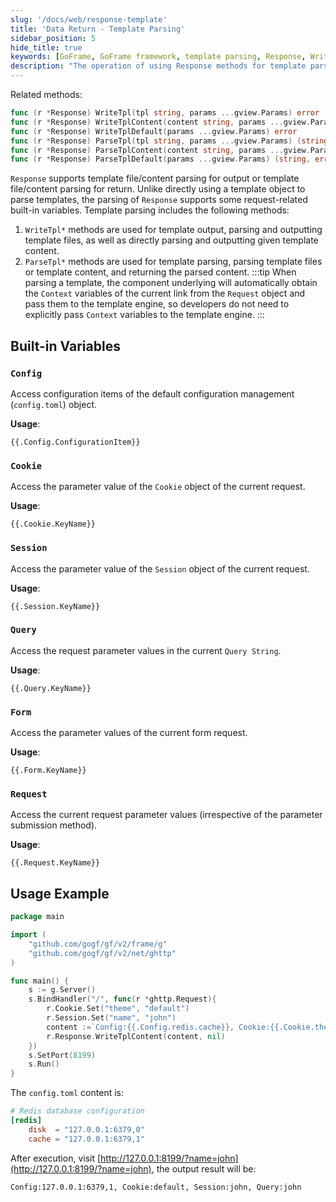 ```yaml
---
slug: '/docs/web/response-template'
title: 'Data Return - Template Parsing'
sidebar_position: 5
hide_title: true
keywords: [GoFrame, GoFrame framework, template parsing, Response, WriteTpl, ParseTpl, gview, config.toml, Session, Cookie]
description: "The operation of using Response methods for template parsing and data returns in the GoFrame framework, including methods such as WriteTpl and ParseTpl. Through these methods, template files or content can be parsed and output, while also supporting built-in variables such as Config, Cookie, and Session, providing flexible template operation. It also includes detailed example code to help you better understand and apply."
---
```


Related methods:

```go
func (r *Response) WriteTpl(tpl string, params ...gview.Params) error
func (r *Response) WriteTplContent(content string, params ...gview.Params) error
func (r *Response) WriteTplDefault(params ...gview.Params) error
func (r *Response) ParseTpl(tpl string, params ...gview.Params) (string, error)
func (r *Response) ParseTplContent(content string, params ...gview.Params) (string, error)
func (r *Response) ParseTplDefault(params ...gview.Params) (string, error)
```

`Response` supports template file/content parsing for output or template file/content parsing for return. Unlike directly using a template object to parse templates, the parsing of `Response` supports some request-related built-in variables. Template parsing includes the following methods:

1. `WriteTpl*` methods are used for template output, parsing and outputting template files, as well as directly parsing and outputting given template content.
2. `ParseTpl*` methods are used for template parsing, parsing template files or template content, and returning the parsed content. 
:::tip
When parsing a template, the component underlying will automatically obtain the `Context` variables of the current link from the `Request` object and pass them to the template engine, so developers do not need to explicitly pass `Context` variables to the template engine.
:::
## Built-in Variables

### `Config`

Access configuration items of the default configuration management (`config.toml`) object.

**Usage**:

```
{{.Config.ConfigurationItem}}
```

### `Cookie`

Access the parameter value of the `Cookie` object of the current request.

**Usage**:

```
{{.Cookie.KeyName}}
```

### `Session`

Access the parameter value of the `Session` object of the current request.

**Usage**:

```
{{.Session.KeyName}}
```

### `Query`

Access the request parameter values in the current `Query String`.

**Usage**:

```
{{.Query.KeyName}}
```

### `Form`

Access the parameter values of the current form request.

**Usage**:

```
{{.Form.KeyName}}
```

### `Request`

Access the current request parameter values (irrespective of the parameter submission method).

**Usage**:

```
{{.Request.KeyName}}
```

## Usage Example

```go
package main

import (
    "github.com/gogf/gf/v2/frame/g"
    "github.com/gogf/gf/v2/net/ghttp"
)

func main() {
    s := g.Server()
    s.BindHandler("/", func(r *ghttp.Request){
        r.Cookie.Set("theme", "default")
        r.Session.Set("name", "john")
        content :=`Config:{{.Config.redis.cache}}, Cookie:{{.Cookie.theme}}, Session:{{.Session.name}}, Query:{{.Query.name}}`
        r.Response.WriteTplContent(content, nil)
    })
    s.SetPort(8199)
    s.Run()
}
```

The `config.toml` content is:

```toml
# Redis database configuration
[redis]
    disk  = "127.0.0.1:6379,0"
    cache = "127.0.0.1:6379,1"
```

After execution, visit [http://127.0.0.1:8199/?name=john](http://127.0.0.1:8199/?name=john), the output result will be:

```html
Config:127.0.0.1:6379,1, Cookie:default, Session:john, Query:john
```